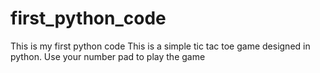 # first_python_code
This is my first python code
This is a simple tic tac toe game designed in python.
Use your number pad to play the game
